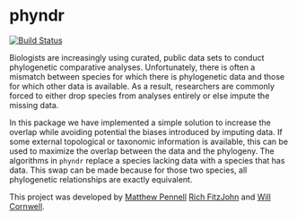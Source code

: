 # phyndr

[![Build Status](https://travis-ci.org/richfitz/phyndr.png?branch=master)](https://travis-ci.org/richfitz/phyndr)

Biologists are increasingly using curated, public data sets to conduct phylogenetic comparative analyses. Unfortunately, there is often a mismatch between species for which there is phylogenetic data and those for which other data is available. As a result, researchers are commonly forced to either drop species from analyses entirely or else impute the missing data.

In this package we have implemented a simple solution to increase the overlap while avoiding potential the biases introduced by imputing data.  If some external topological or taxonomic information is available, this can be used to maximize the overlap between the data and the phylogeny. The algorithms in `phyndr` replace a species lacking data with a species  that has data. This swap can be made because for those two species, all phylogenetic relationships are exactly equivalent.

This project was developed by [Matthew Pennell](www.mwpennell.com) [Rich FitzJohn](http://richfitz.github.io) and [Will Cornwell](http://willcornwell.org).
